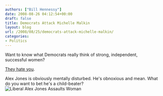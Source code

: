 ```yaml
---
authors: ["Bill Hennessy"]
date: 2008-08-26 04:12:54+00:00
draft: false
title: Democrats Attack Michelle Malkin
layout: blog
url: /2008/08/25/democrats-attack-michelle-malkin/
categories:
- Politics
---
```


Want to know what Democrats really think of strong, independent, successful women?

[They hate you](https://gatewaypundit.blogspot.com/2008/08/michelle-malkin-attacked-at-denver.html). 

Alex Jones is obviously mentally disturbed.  He's obnoxious and mean. What do you want to bet he's a child-beater?  
![Liberal Alex Jones Assaults Woman](https://journeymapp.com/hennessysview/wp-content/uploads/2012/02/img_3432.jpg?w=300)

